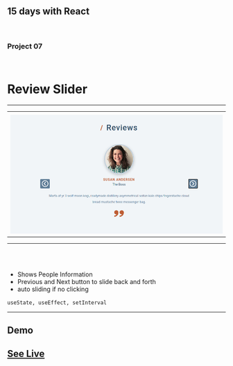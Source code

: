 
## 15 days with React 
<br/> 

### Project 07
<br/> 

# Review Slider
<hr />


<table>
  <tr>
    <td></td>
  </tr>
  <tr>
    <td><img src="img/image.png" width="100%"  /></td>
     </tr>
 </table>
<hr /><br/> <br/>

*  Shows People Information 
* Previous and Next button to slide back and forth
* auto sliding if no clicking
```
useState, useEffect, setInterval
````
<hr />

## Demo

## <a class href="https://review-slider.netlify.app" target="_blank" >See Live</a>



